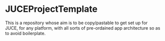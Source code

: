 # JUCEProjectTemplate
This is a repository whose aim is to be copy/pastable to get set up for JUCE, for any platform, with all sorts of pre-ordained app architecture so as to avoid boilerplate.
